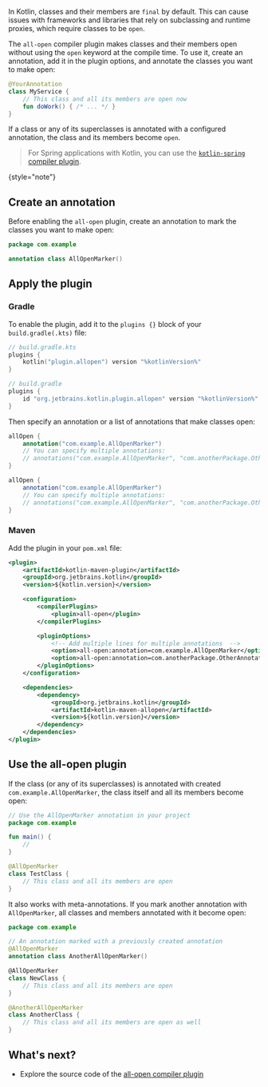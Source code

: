 [//]: # (title: All-open compiler plugin)

In Kotlin, classes and their members are `final` by default. This can cause issues with frameworks and libraries that rely on
subclassing and runtime proxies, which require classes to be `open`.

The `all-open` compiler plugin makes classes and their members open without using the `open` keyword at the compile time. 
To use it, create an annotation, add it in the plugin options, and annotate the classes you want to make open:

```kotlin
@YourAnnotation
class MyService {
    // This class and all its members are open now
    fun doWork() { /* ... */ }
}
```

If a class or any of its superclasses is annotated with a configured annotation, the class and its members become `open`.

> For Spring applications with Kotlin, you can use the [`kotlin-spring` compiler plugin](kotlin-spring-plugin.md).
>
{style="note"}

## Create an annotation

Before enabling the `all-open` plugin, create an annotation to mark the classes you want to make open:

```kotlin
package com.example

annotation class AllOpenMarker()
```


## Apply the plugin

### Gradle

To enable the plugin, add it to the `plugins {}` block of your `build.gradle(.kts)` file:

<tabs group="build-script">
<tab title="Kotlin" group-key="kotlin">

```kotlin
// build.gradle.kts
plugins {
    kotlin("plugin.allopen") version "%kotlinVersion%"
}
```

</tab>
<tab title="Groovy" group-key="groovy">

```groovy
// build.gradle
plugins {
    id "org.jetbrains.kotlin.plugin.allopen" version "%kotlinVersion%"
}
```

</tab>
</tabs>

Then specify an annotation or a list of annotations that make classes open:

<tabs group="build-script">
<tab title="Kotlin" group-key="kotlin">

```kotlin
allOpen {
    annotation("com.example.AllOpenMarker")
    // You can specify multiple annotations:
    // annotations("com.example.AllOpenMarker", "com.anotherPackage.OtherAnnotation")
}
```

</tab>
<tab title="Groovy" group-key="groovy">

```groovy
allOpen {
    annotation("com.example.AllOpenMarker")
    // You can specify multiple annotations:
    // annotations("com.example.AllOpenMarker", "com.anotherPackage.OtherAnnotation")
}
```

</tab>
</tabs>


### Maven

Add the plugin in your `pom.xml` file:

```xml
<plugin>
    <artifactId>kotlin-maven-plugin</artifactId>
    <groupId>org.jetbrains.kotlin</groupId>
    <version>${kotlin.version}</version>

    <configuration>
        <compilerPlugins>
            <plugin>all-open</plugin>
        </compilerPlugins>

        <pluginOptions>
            <!-- Add multiple lines for multiple annotations  -->
            <option>all-open:annotation=com.example.AllOpenMarker</option>
            <option>all-open:annotation=com.anotherPackage.OtherAnnotation</option>
        </pluginOptions>
    </configuration>

    <dependencies>
        <dependency>
            <groupId>org.jetbrains.kotlin</groupId>
            <artifactId>kotlin-maven-allopen</artifactId>
            <version>${kotlin.version}</version>
        </dependency>
    </dependencies>
</plugin>
```

## Use the all-open plugin

If the class (or any of its superclasses) is annotated with created `com.example.AllOpenMarker`,
the class itself and all its members become open:

```kotlin
// Use the AllOpenMarker annotation in your project
package com.example

fun main() {
    // 
}

@AllOpenMarker
class TestClass {
    // This class and all its members are open
}
```

It also works with meta-annotations. If you mark another annotation with `AllOpenMarker`,
all classes and members annotated with it become open:

```kotlin
package com.example

// An annotation marked with a previously created annotation
@AllOpenMarker
annotation class AnotherAllOpenMarker()

@AllOpenMarker
class NewClass {
    // This class and all its members are open
}

@AnotherAllOpenMarker
class AnotherClass {
    // This class and all its members are open as well
}
```

<!-- 
## Command-line compiler

All-open compiler plugin JAR is available in the binary distribution of the Kotlin compiler. You can attach the plugin
by providing the path to its JAR file using the `-Xplugin` kotlinc option:

```bash
-Xplugin=$KOTLIN_HOME/lib/allopen-compiler-plugin.jar
```

You can specify all-open annotations directly, using the `annotation` plugin option, or enable the _preset_:

```bash
# The plugin option format is: "-P plugin:<plugin id>:<key>=<value>". 
# Options can be repeated.

-P plugin:org.jetbrains.kotlin.allopen:annotation=com.my.Annotation
-P plugin:org.jetbrains.kotlin.allopen:preset=spring
```

Presets that available for the `all-open` plugin are: `spring`, `micronaut`, and `quarkus`.
-->

## What's next?

* Explore the source code of the [all-open compiler plugin](https://github.com/JetBrains/kotlin/tree/master/plugins/allopen)